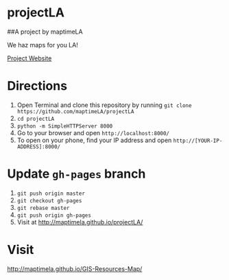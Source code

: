 # projectLA

##A project by maptimeLA

We haz maps for you LA!

[Project Website](http://162.243.139.225)

Directions
=========
1. Open Terminal and clone this repository by running `git clone https://github.com/maptimeLA/projectLA`
2. `cd projectLA`
3. `python -m SimpleHTTPServer 8000`
4. Go to your browser and open `http://localhost:8000/`
5. To open on your phone, find your IP address and open `http://[YOUR-IP-ADDRESS]:8000/`

Update `gh-pages` branch
=========
1. `git push origin master`
2. `git checkout gh-pages`
3. `git rebase master`
4. `git push origin gh-pages`
5. Visit at http://maptimela.github.io/projectLA/

Visit
========
http://maptimela.github.io/GIS-Resources-Map/
